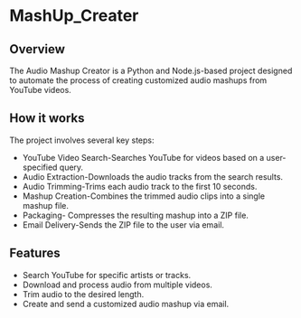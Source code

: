 
# MashUp_Creater
## Overview
The Audio Mashup Creator is a Python and Node.js-based project designed to automate the process of creating customized audio mashups from YouTube videos. 

## How it works
The project involves several key steps:

* YouTube Video Search-Searches YouTube for videos based on a user-specified query.
* Audio Extraction-Downloads the audio tracks from the search results.
* Audio Trimming-Trims each audio track to the first 10 seconds.
* Mashup Creation-Combines the trimmed audio clips into a single mashup file.
* Packaging- Compresses the resulting mashup into a ZIP file.
* Email Delivery-Sends the ZIP file to the user via email.



## Features
* Search YouTube for specific artists or tracks.
* Download and process audio from multiple videos.
* Trim audio to the desired length.
* Create and send a customized audio mashup via email.
